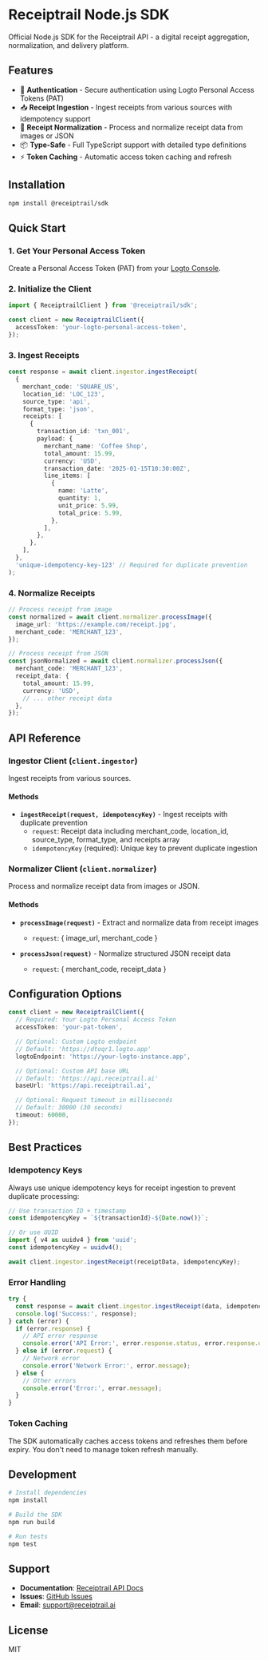 # Receiptrail Node.js SDK

Official Node.js SDK for the Receiptrail API - a digital receipt aggregation, normalization, and delivery platform.

## Features

- 🔐 **Authentication** - Secure authentication using Logto Personal Access Tokens (PAT)
- 📥 **Receipt Ingestion** - Ingest receipts from various sources with idempotency support
- 🔄 **Receipt Normalization** - Process and normalize receipt data from images or JSON
- 📦 **Type-Safe** - Full TypeScript support with detailed type definitions
- ⚡ **Token Caching** - Automatic access token caching and refresh

## Installation

```bash
npm install @receiptrail/sdk
```

## Quick Start

### 1. Get Your Personal Access Token

Create a Personal Access Token (PAT) from your [Logto Console](https://docs.logto.io/user-management/personal-access-token).

### 2. Initialize the Client

```typescript
import { ReceiptrailClient } from '@receiptrail/sdk';

const client = new ReceiptrailClient({
  accessToken: 'your-logto-personal-access-token',
});
```

### 3. Ingest Receipts

```typescript
const response = await client.ingestor.ingestReceipt(
  {
    merchant_code: 'SQUARE_US',
    location_id: 'LOC_123',
    source_type: 'api',
    format_type: 'json',
    receipts: [
      {
        transaction_id: 'txn_001',
        payload: {
          merchant_name: 'Coffee Shop',
          total_amount: 15.99,
          currency: 'USD',
          transaction_date: '2025-01-15T10:30:00Z',
          line_items: [
            {
              name: 'Latte',
              quantity: 1,
              unit_price: 5.99,
              total_price: 5.99,
            },
          ],
        },
      },
    ],
  },
  'unique-idempotency-key-123' // Required for duplicate prevention
);
```

### 4. Normalize Receipts

```typescript
// Process receipt from image
const normalized = await client.normalizer.processImage({
  image_url: 'https://example.com/receipt.jpg',
  merchant_code: 'MERCHANT_123',
});

// Process receipt from JSON
const jsonNormalized = await client.normalizer.processJson({
  merchant_code: 'MERCHANT_123',
  receipt_data: {
    total_amount: 15.99,
    currency: 'USD',
    // ... other receipt data
  },
});
```

## API Reference

### Ingestor Client (`client.ingestor`)

Ingest receipts from various sources.

#### Methods

- **`ingestReceipt(request, idempotencyKey)`** - Ingest receipts with duplicate prevention
  - `request`: Receipt data including merchant_code, location_id, source_type, format_type, and receipts array
  - `idempotencyKey` (required): Unique key to prevent duplicate ingestion

### Normalizer Client (`client.normalizer`)

Process and normalize receipt data from images or JSON.

#### Methods

- **`processImage(request)`** - Extract and normalize data from receipt images
  - `request`: { image_url, merchant_code }

- **`processJson(request)`** - Normalize structured JSON receipt data
  - `request`: { merchant_code, receipt_data }

## Configuration Options

```typescript
const client = new ReceiptrailClient({
  // Required: Your Logto Personal Access Token
  accessToken: 'your-pat-token',

  // Optional: Custom Logto endpoint
  // Default: 'https://dtoqr1.logto.app'
  logtoEndpoint: 'https://your-logto-instance.app',

  // Optional: Custom API base URL
  // Default: 'https://api.receiptrail.ai'
  baseUrl: 'https://api.receiptrail.ai',

  // Optional: Request timeout in milliseconds
  // Default: 30000 (30 seconds)
  timeout: 60000,
});
```

## Best Practices

### Idempotency Keys

Always use unique idempotency keys for receipt ingestion to prevent duplicate processing:

```typescript
// Use transaction ID + timestamp
const idempotencyKey = `${transactionId}-${Date.now()}`;

// Or use UUID
import { v4 as uuidv4 } from 'uuid';
const idempotencyKey = uuidv4();

await client.ingestor.ingestReceipt(receiptData, idempotencyKey);
```

### Error Handling

```typescript
try {
  const response = await client.ingestor.ingestReceipt(data, idempotencyKey);
  console.log('Success:', response);
} catch (error) {
  if (error.response) {
    // API error response
    console.error('API Error:', error.response.status, error.response.data);
  } else if (error.request) {
    // Network error
    console.error('Network Error:', error.message);
  } else {
    // Other errors
    console.error('Error:', error.message);
  }
}
```

### Token Caching

The SDK automatically caches access tokens and refreshes them before expiry. You don't need to manage token refresh manually.

## Development

```bash
# Install dependencies
npm install

# Build the SDK
npm run build

# Run tests
npm test
```

## Support

- **Documentation**: [Receiptrail API Docs](https://api.receiptrail.ai)
- **Issues**: [GitHub Issues](https://github.com/receiptrail/node-sdk/issues)
- **Email**: support@receiptrail.ai

## License

MIT
